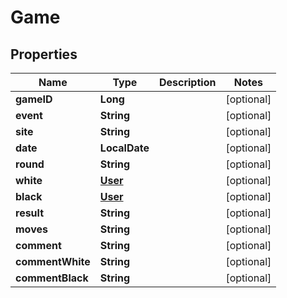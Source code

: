 

# Game


## Properties

| Name | Type | Description | Notes |
|------------ | ------------- | ------------- | -------------|
|**gameID** | **Long** |  |  [optional] |
|**event** | **String** |  |  [optional] |
|**site** | **String** |  |  [optional] |
|**date** | **LocalDate** |  |  [optional] |
|**round** | **String** |  |  [optional] |
|**white** | [**User**](User.md) |  |  [optional] |
|**black** | [**User**](User.md) |  |  [optional] |
|**result** | **String** |  |  [optional] |
|**moves** | **String** |  |  [optional] |
|**comment** | **String** |  |  [optional] |
|**commentWhite** | **String** |  |  [optional] |
|**commentBlack** | **String** |  |  [optional] |



